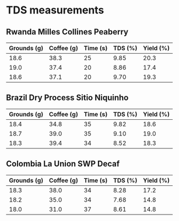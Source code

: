 # TDS measurements

## Rwanda Milles Collines Peaberry

| Grounds (g) | Coffee (g) | Time (s) | TDS (%) | Yield (%) |
| ------------|------------|----------|---------|-----------|
| 18.6        | 38.3       | 25       | 9.85    | 20.3      |
| 19.0        | 37.4       | 20       | 8.86    | 17.4      |
| 18.6        | 37.1       | 20       | 9.70    | 19.3      |

## Brazil Dry Process Sitio Niquinho

| Grounds (g) | Coffee (g) | Time (s) | TDS (%) | Yield (%) |
| ------------|------------|----------|---------|-----------|
| 18.4        | 34.8       | 35       | 9.82    | 18.6      |
| 18.7        | 39.0       | 35       | 9.10    | 19.0      |
| 18.3        | 39.4       | 34       | 8.52    | 18.3      |

## Colombia La Union SWP Decaf

| Grounds (g) | Coffee (g) | Time (s) | TDS (%) | Yield (%) |
| ------------|------------|----------|---------|-----------|
| 18.3        | 38.0       | 34       | 8.28    | 17.2      |
| 18.2        | 35.0       | 34       | 7.68    | 14.8      |
| 18.0        | 31.0       | 37       | 8.61    | 14.8      |
